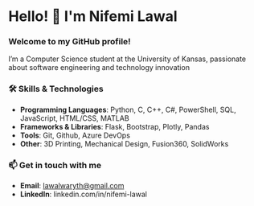 # Hello! 👋 I'm Nifemi Lawal

### Welcome to my GitHub profile!

I’m a Computer Science student at the University of Kansas, passionate about software engineering and technology innovation

### 🛠️ **Skills & Technologies**
- **Programming Languages**: Python, C, C++, C#, PowerShell, SQL, JavaScript, HTML/CSS, MATLAB
- **Frameworks & Libraries**: Flask, Bootstrap, Plotly, Pandas
- **Tools**: Git, Github, Azure DevOps 
- **Other**: 3D Printing, Mechanical Design, Fusion360, SolidWorks

### 📫 **Get in touch with me**
- **Email**: lawalwaryth@gmail.com
- **LinkedIn**: linkedin.com/in/nifemi-lawal
